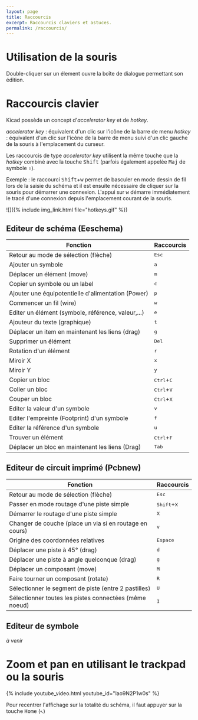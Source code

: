 ```yaml
---
layout: page
title: Raccourcis
excerpt: Raccourcis claviers et astuces.
permalink: /raccourcis/
---
```


# Utilisation de la souris

Double-cliquer sur un élement ouvre la boîte de dialogue permettant son édition.


# Raccourcis clavier

Kicad possède un concept d'*accelerator key* et de *hotkey*.

*accelerator key* : équivalent d'un clic sur l'icône de la barre de menu
*hotkey* : équivalent d'un clic sur l'icône de la barre de menu suivi d'un clic gauche de la souris à l'emplacement du curseur.

Les raccourcis de type *accelerator key* utilisent la même touche que la *hotkey* combiné avec la touche <kbd>Shift</kbd> (parfois également appelée <kbd>Maj</kbd> de symbole <kbd>⇧</kbd>).

Exemple : le raccourci  <kbd>Shift</kbd>+<kbd>w</kbd> permet de basculer en mode dessin de fil lors de la saisie du schéma et il est ensuite nécessaire de cliquer sur la souris pour démarrer une connexion. L'appui sur <kbd>w</kbd> démarre immédiatement le tracé d'une connexion depuis l'emplacement courant de la souris.

![]({% include img_link.html file="hotkeys.gif" %})


## Editeur de schéma (Eeschema)

| Fonction                                           | Raccourcis                   |
| -------------------------------------------------- | ---------------------------- |
| Retour au mode de sélection (flèche)               | <kbd>Esc</kbd>               |
| Ajouter un symbole                                 | <kbd>a</kbd>                 |
| Déplacer un élément (move)                         | <kbd>m</kbd>                 |
| Copier un symbole ou un label                      | <kbd>c</kbd>                 |
| Ajouter une équipotentielle d'alimentation (Power) | <kbd>p</kbd>                 |
| Commencer un fil (wire)                            | <kbd>w</kbd>                 |
| Editer un élément (symbole, référence, valeur,...) | <kbd>e</kbd>                 |
| Ajouteur du texte (graphique)                      | <kbd>t</kbd>                 |
| Déplacer un item en maintenant les liens (drag)    | <kbd>g</kbd>                 |
| Supprimer un élément                               | <kbd>Del</kbd>               |
| Rotation d'un élément                              | <kbd>r</kbd>                 |
| Miroir X                                           | <kbd>x</kbd>                 |
| Miroir Y                                           | <kbd>y</kbd>                 |
| Copier un bloc                                     | <kbd>Ctrl</kbd>+<kbd>C</kbd> |
| Coller un bloc                                     | <kbd>Ctrl</kbd>+<kbd>V</kbd> |
| Couper un bloc                                     | <kbd>Ctrl</kbd>+<kbd>X</kbd> |
| Editer la valeur d'un symbole                      | <kbd>v</kbd>                 |
| Editer l'empreinte (Footprint) d'un symbole        | <kbd>f</kbd>                 |
| Editer la référence d'un symbole                   | <kbd>u</kbd>                 |
| Trouver un élément                                 | <kbd>Ctrl</kbd>+<kbd>F</kbd> |
| Déplacer un bloc en maintenant les liens (Drag)    | <kbd>Tab</kbd>               |

## Editeur de circuit imprimé (Pcbnew)

| Fonction                                                | Raccourcis                    |
| ------------------------------------------------------- | ----------------------------- |
| Retour au mode de sélection (flèche)                    | <kbd>Esc</kbd>                |
| Passer en mode routage d'une piste simple               | <kbd>Shift</kbd>+<kbd>X</kbd> |
| Démarrer le routage d'une piste simple                  | <kbd>X</kbd>                  |
| Changer de couche (place un via si en routage en cours) | <kbd>v</kbd>                  |
| Origine des coordonnées relatives                       | <kbd>Espace</kbd>             |
| Déplacer une piste à 45° (drag)                         | <kbd>d</kbd>                  |
| Déplacer une piste à angle quelconque (drag)            | <kbd>g</kbd>                  |
| Déplacer un composant (move)                            | <kbd>M</kbd>                  |
| Faire tourner un composant (rotate)                     | <kbd>R</kbd>                  |
| Sélectionner le segment de piste (entre 2 pastilles)    | <kbd>U</kbd>                  |
| Sélectionner toutes les pistes connectées (même noeud)  | <kbd>I</kbd>                  |

## Editeur de symbole

*à venir*


# Zoom et pan en utilisant le trackpad ou la souris

{% include youtube_video.html youtube_id="lao9N2P1w0s" %}

Pour recentrer l'affichage sur la totalité du schéma, il faut appuyer sur la touche <kbd>Home</kbd> (<kbd>↖︎</kbd>)
